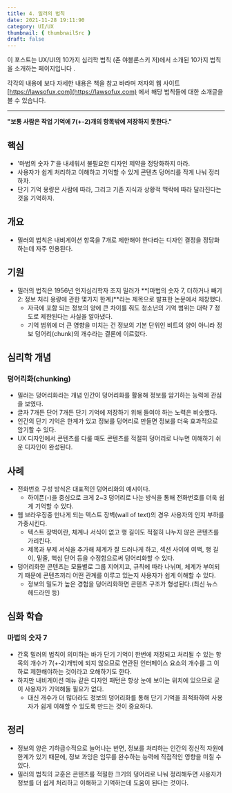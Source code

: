 ```yaml
---
title: 4. 밀러의 법칙
date: 2021-11-28 19:11:90
category: UI/UX
thumbnail: { thumbnailSrc }
draft: false
---
```


이 포스트는 UX/UI의 10가지 심리학 법칙 (존 야블론스키 저)에서 소개된 10가지 법칙을 소개하는 페이지입니다 .

각각의 내용에 보다 자세한 내용은 책을 참고 바라며 저자의 웹 사이트 [https://lawsofux.com](https://lawsofux.com) 에서 해당 법칙들에 대한 소개글을 볼 수 있습니다.

---

**"보통 사람은 작업 기억에 7(+-2)개의 항목밖에 저장하지 못한다."**

## 핵심

- '마법의 숫자 7'을 내세워서 불필요한 디자인 제약을 정당화하지 마라.
- 사용자가 쉽게 처리하고 이해하고 기억할 수 있게 콘텐츠 덩어리를 작게 나눠 정리하자.
- 단기 기억 용량은 사람에 따라, 그리고 기존 지식과 상황적 맥락에 따라 달라진다는 것을 기억하자.

## 개요

- 밀러의 법칙은 내비게이션 항목을 7개로 제한해야 한다라는 디자인 결정을 정당화하는데 자주 인용된다.

## 기원

- 밀러의 법칙은 1956년 인지심리학자 조지 밀러가 **⌈마법의 숫자 7, 더하거나 빼기 2: 정보 처리 용량에 관한 몇가지 한계⌋**라는 제목으로 발표한 논문에서 제창했다.
  - 자극에 포함 되는 정보의 양에 큰 차이를 줘도 청소년의 기억 범위는 대략 7 정도로 제한된다는 사실을 알아냈다.
  - 기억 범위에 더 큰 영향을 미치는 건 정보의 기본 단위인 비트의 양이 아니라 정보 덩어리(chunk)의 개수라는 결론에 이르렀다.

## 심리학 개념

### 덩어리화(chunking)

- 밀러는 덩어리화라는 개념 인간이 덩어리화를 활용해 정보를 암기하는 능력에 관심을 보였다.
- 글자 7개든 단어 7개든 단기 기억에 저장하기 위해 들여야 하는 노력은 비슷했다.
- 인간의 단기 기억은 한계가 있고 정보를 덩어리로 만들면 정보를 더욱 효과적으로 암기할 수 있다.
- UX 디자인에서 콘텐츠를 다룰 때도 콘텐츠를 적절히 덩어리로 나누면 이해하기 쉬운 디자인이 완성된다.

## 사례

- 전화번호 구성 방식은 대표적인 덩어리화의 예시이다.
  - 하이픈(-)을 중심으로 크게 2~3 덩어리로 나눈 방식을 통해 전화번호를 더욱 쉽게 기억할 수 있다.
- 웹 브라우징중 만나게 되는 텍스트 장벽(wall of text)의 경우 사용자의 인지 부하를 가중시킨다.
  - 텍스트 장벽이란, 체계나 서식이 없고 행 길이도 적절히 나누지 않은 콘텐츠를 가리킨다.
  - 제목과 부제 서식을 추가해 체계가 잘 드러나게 하고, 섹션 사이에 여백, 행 길이, 밑줄, 핵심 단어 등을 수정함으로써 덩어리화할 수 있다.
- 덩어리화한 콘텐츠는 모듈별로 그룹 지어지고, 규칙에 따라 나뉘며, 체계가 부여되기 때문에 콘텐츠끼리 어떤 관계를 이루고 있는지 사용자가 쉽게 이해할 수 있다.
  - 정보의 밀도가 높은 경험을 덩어리화하면 콘텐츠 구조가 형성된다.(최신 뉴스 헤드라인 등)

## 심화 학습

### 마법의 숫자 7

- 간혹 밀러의 법칙이 의미하는 바가 단기 기억이 한번에 저장되고 처리될 수 있는 항목의 개수가 7(+-2)개밖에 되지 않으므로 연관된 인터페이스 요소의 개수를 그 이하로 제한해야하는 것이라고 오해하기도 한다.
- 하지만 내비게이션 메뉴 같은 디자인 패턴은 항상 눈에 보이는 위치에 있으므로 굳이 사용자가 기억해둘 필요가 없다.
  - 대신 개수가 더 많더라도 정보의 덩어리화를 통해 단기 기억을 최적화하여 사용자가 쉽게 이해할 수 있도록 만드는 것이 중요하다.

## 정리

- 정보의 양은 기하급수적으로 늘어나는 반면, 정보를 처리하는 인간의 정신적 자원에 한계가 있기 때문에, 정보 과잉은 임무를 완수하는 능력에 직접적인 영향을 미칠 수 있다.
- 밀러의 법칙의 교훈은 콘텐츠를 적절한 크기의 덩어리로 나눠 정리해두면 사용자가 정보를 더 쉽게 처리하고 이해하고 기억하는데 도움이 된다는 것이다.
